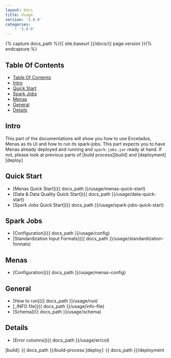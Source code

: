```yaml
---
layout: docs
title: Usage
version: '2.0.0'
categories:
    - '2.0.0'
---
```

{% capture docs_path %}{{ site.baseurl }}/docs/{{ page.version }}{% endcapture %}

## Table Of Contents

<!-- toc -->
- [Table Of Contents](#table-of-contents)
- [Intro](#intro)
- [Quick Start](#quick-start)
- [Spark Jobs](#spark-jobs)
- [Menas](#menas)
- [General](#general)
- [Details](#details)
<!-- tocstop -->

## Intro

This part of the documentations will show you how to use Enceladus, Menas as its UI and how to run its spark-jobs. This part expects you to have Menas already deployed and running and `spark-jobs.jar` ready at hand. If not, please look at previous parts of [build process][build] and [deployment][deploy]

## Quick Start

- [Menas Quick Start]({{ docs_path }}/usage/menas-quick-start)
- [Data & Data Quality Quick Start]({{ docs_path }}/usage/data-quick-start)
- [Spark Jobs Quick Start]({{ docs_path }}/usage/spark-jobs-quick-start)

## Spark Jobs

- [Configuration]({{ docs_path }}/usage/config)
- [Standardization Input Formats]({{ docs_path }}/usage/standardization-formats)

## Menas

- [Configuration]({{ docs_path }}/usage/menas-config)

## General

- [How to run]({{ docs_path }}/usage/run)
- [\_INFO file]({{ docs_path }}/usage/info-file)
- [Schema]({{ docs_path }}/usage/schema)

## Details

- [Error columns]({{ docs_path }}/usage/errcol)

[build]: {{ docs_path }}/build-process
[deploy]: {{ docs_path }}/deployment
